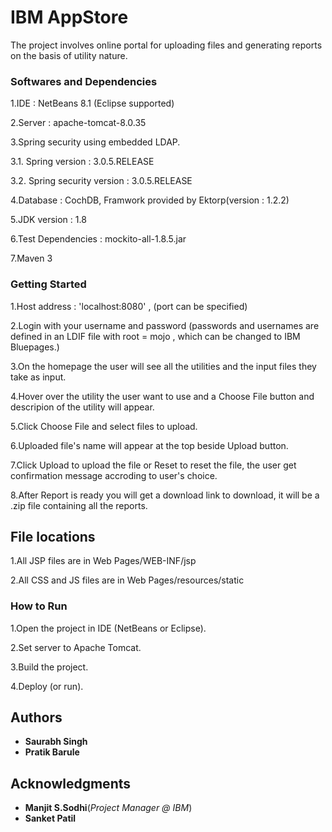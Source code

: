 # IBM AppStore

The project involves online portal for uploading files and generating reports on the basis of utility nature.

### Softwares and Dependencies

1.IDE : NetBeans 8.1 (Eclipse supported) 

2.Server : apache-tomcat-8.0.35

3.Spring security using embedded LDAP.

   3.1. Spring version : 3.0.5.RELEASE

   3.2. Spring security version : 3.0.5.RELEASE

4.Database : CochDB, Framwork provided by Ektorp(version : 1.2.2)

5.JDK version : 1.8

6.Test Dependencies : mockito-all-1.8.5.jar

7.Maven 3


### Getting Started

1.Host address : 'localhost:8080' , (port can be specified)

2.Login with your username and password (passwords and usernames are defined in an LDIF file with root = mojo , which can 
  be changed to IBM Bluepages.)
   
3.On the homepage the user will see all the utilities and the input files they take as input.

4.Hover over the utility the user want to use and a Choose File button and descripion of the utility will appear.

5.Click Choose File and select files to upload.

6.Uploaded file's name will appear at the top beside Upload button.

7.Click Upload to upload the file or Reset to reset the file, the user get confirmation message accroding to user's choice.

8.After Report is ready you will get a download link to download, it will be a .zip file containing all the reports.


## File locations

1.All JSP files are in Web Pages/WEB-INF/jsp

2.All CSS and JS files are in Web Pages/resources/static


### How to Run
1.Open the project in IDE (NetBeans or Eclipse).

2.Set server to Apache Tomcat.

3.Build the project.

4.Deploy (or run).


## Authors

* **Saurabh Singh** 
* **Pratik Barule** 

## Acknowledgments

* **Manjit S.Sodhi**(*Project Manager @ IBM*)
* **Sanket Patil** 

